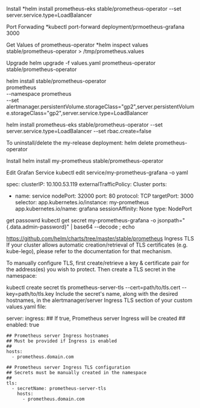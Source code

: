 Install
*helm install  prometheus-eks stable/prometheus-operator --set server.service.type=LoadBalancer

Port Forwading
*kubectl port-forward deployment/prmoetheus-grafana 3000

Get Values of prometheus-operator 
*helm inspect values stable/prometheus-operator  > /tmp/prometheus.values

Upgrade
helm upgrade -f values.yaml prometheus-operator stable/prometheus-operator

helm install  stable/prometheus-operator \
              prometheus \
             --namespace prometheus \
             --set alertmanager.persistentVolume.storageClass="gp2",server.persistentVolume.storageClass="gp2",server.service.type=LoadBalancer



helm install  prometheus-eks stable/prometheus-operator --set server.service.type=LoadBalancer --set rbac.create=false

To uninstall/delete the my-release deployment:
helm delete prometheus-operator


Install
helm install  my-prometheus stable/prometheus-operator

Edit Grafan Service
 kubectl edit service/my-prometheus-grafana -o yaml

spec:
  clusterIP: 10.100.53.119
  externalTrafficPolicy: Cluster
  ports:
  - name: service
    nodePort: 32000
    port: 80
    protocol: TCP
    targetPort: 3000
  selector:
    app.kubernetes.io/instance: my-prometheus
    app.kubernetes.io/name: grafana
  sessionAffinity: None
  type: NodePort


get passowrd
 kubectl get secret my-prometheus-grafana -o jsonpath="{.data.admin-password}" | base64 --decode ; echo




https://github.com/helm/charts/tree/master/stable/prometheus
Ingress TLS
If your cluster allows automatic creation/retrieval of TLS certificates (e.g. kube-lego), please refer to the documentation for that mechanism.

To manually configure TLS, first create/retrieve a key & certificate pair for the address(es) you wish to protect. Then create a TLS secret in the namespace:

kubectl create secret tls prometheus-server-tls --cert=path/to/tls.cert --key=path/to/tls.key
Include the secret's name, along with the desired hostnames, in the alertmanager/server Ingress TLS section of your custom values.yaml file:

server:
  ingress:
    ## If true, Prometheus server Ingress will be created
    ##
    enabled: true

    ## Prometheus server Ingress hostnames
    ## Must be provided if Ingress is enabled
    ##
    hosts:
      - prometheus.domain.com

    ## Prometheus server Ingress TLS configuration
    ## Secrets must be manually created in the namespace
    ##
    tls:
      - secretName: prometheus-server-tls
        hosts:
          - prometheus.domain.com
